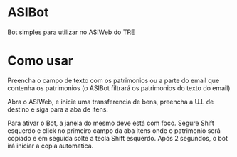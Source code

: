 # ASIBot
Bot simples para utilizar no ASIWeb do TRE

# Como usar

Preencha o campo de texto com os patrimonios ou a parte do email que contenha os patrimonios (o ASIBot filtrará os patrimonios do texto do email)

Abra o ASIWeb, e inicie uma transferencia de bens, preencha a U.L de destino e siga para a aba de itens.

Para ativar o Bot, a janela do mesmo deve está com foco. Segure Shift esquerdo e click no primeiro campo da aba itens onde o patrimonio será copiado e em seguida solte a tecla Shift esquerdo. Após 2 segundos, o bot irá iniciar a copia automatica.
